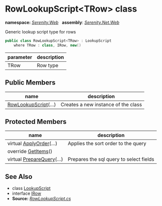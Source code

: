 # RowLookupScript&lt;TRow&gt; class
**namespace:** *[Serenity.Web](../README.md#serenity.web-namespace)*   **assembly**: *[Serenity.Net.Web](../README.md)*

Generic lookup script type for rows

```csharp
public class RowLookupScript<TRow> : LookupScript
    where TRow : class, IRow, new()
```

| parameter | description |
| --- | --- |
| TRow | Row type |

## Public Members

| name | description |
| --- | --- |
| [RowLookupScript](RowLookupScript-1/RowLookupScript.md)(…) | Creates a new instance of the class |

## Protected Members

| name | description |
| --- | --- |
| virtual [ApplyOrder](RowLookupScript-1/ApplyOrder.md)(…) | Applies the sort order to the query |
| override [GetItems](RowLookupScript-1/GetItems.md)() |  |
| virtual [PrepareQuery](RowLookupScript-1/PrepareQuery.md)(…) | Prepares the sql query to select fields |

## See Also

* class [LookupScript](LookupScript.md)
* interface [IRow](../Serenity.Net.Entity/../Serenity.Data/IRow.md)
* **Source:** *[RowLookupScript.cs](https://github.com/serenity-is/Serenity/blob/master/src/Serenity.Net.Web/DynamicScript/DynamicScriptTypes/RowLookupScript.cs)*